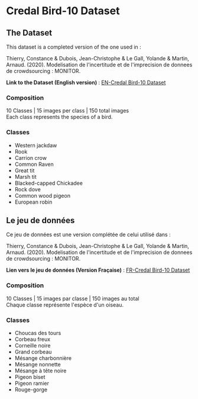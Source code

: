 # Credal Bird-10 Dataset

## The Dataset

This dataset is a completed version of the one used in :

Thierry, Constance & Dubois, Jean-Christophe & Le Gall, Yolande & Martin, Arnaud. (2020). Modelisation de l'incertitude et de l'imprecision de donnees de crowdsourcing : MONITOR. 

**Link to the Dataset (English version)** : [EN-Credal Bird-10 Dataset](https://www.dropbox.com/sh/vsbooeej8cmjgq4/AAAhT7xNreIC5o1YgQw9H-iVa?dl=0)

### Composition

10 Classes | 15 images per class | 150 total images  
Each class represents the species of a bird.

### Classes

- Western jackdaw
- Rook
- Carrion crow
- Common Raven
- Great tit
- Marsh tit
- Blacked-capped Chickadee
- Rock dove
- Common wood pigeon
- European robin

## Le jeu de données

Ce jeu de données est une version complétée de celui utilisé dans : 

Thierry, Constance & Dubois, Jean-Christophe & Le Gall, Yolande & Martin, Arnaud. (2020). Modelisation de l'incertitude et de l'imprecision de donnees de crowdsourcing : MONITOR. 

**Lien vers le jeu de données (Version Fraçaise)** : [FR-Credal Bird-10 Dataset](https://www.dropbox.com/sh/jqaumlv3jntgnfz/AAD3Ri4mkqGL--UmsuvG9VAha?dl=0)


### Composition

10 Classes | 15 images par classe | 150 images au total  
Chaque classe représente l'espèce d'un oiseau.

### Classes

- Choucas des tours
- Corbeau freux
- Corneille noire
- Grand corbeau
- Mésange charbonnière
- Mésange nonnette
- Mésange à tête noire
- Pigeon biset
- Pigeon ramier
- Rouge-gorge
